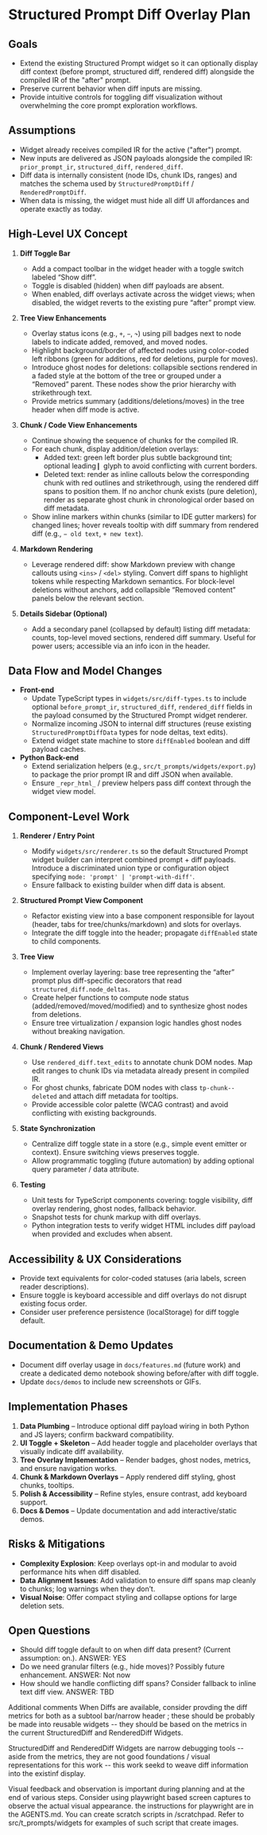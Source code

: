 # Structured Prompt Diff Overlay Plan

## Goals
- Extend the existing Structured Prompt widget so it can optionally display diff context (before prompt, structured diff, rendered diff) alongside the compiled IR of the "after" prompt.
- Preserve current behavior when diff inputs are missing.
- Provide intuitive controls for toggling diff visualization without overwhelming the core prompt exploration workflows.

## Assumptions
- Widget already receives compiled IR for the active ("after") prompt.
- New inputs are delivered as JSON payloads alongside the compiled IR: `prior_prompt_ir`, `structured_diff`, `rendered_diff`.
- Diff data is internally consistent (node IDs, chunk IDs, ranges) and matches the schema used by `StructuredPromptDiff` / `RenderedPromptDiff`.
- When data is missing, the widget must hide all diff UI affordances and operate exactly as today.

## High-Level UX Concept
1. **Diff Toggle Bar**
   - Add a compact toolbar in the widget header with a toggle switch labeled “Show diff”.
   - Toggle is disabled (hidden) when diff payloads are absent.
   - When enabled, diff overlays activate across the widget views; when disabled, the widget reverts to the existing pure “after” prompt view.

2. **Tree View Enhancements**
   - Overlay status icons (e.g., `+`, `−`, `↷`) using pill badges next to node labels to indicate added, removed, and moved nodes.
   - Highlight background/border of affected nodes using color-coded left ribbons (green for additions, red for deletions, purple for moves).
   - Introduce ghost nodes for deletions: collapsible sections rendered in a faded style at the bottom of the tree or grouped under a “Removed” parent. These nodes show the prior hierarchy with strikethrough text.
   - Provide metrics summary (additions/deletions/moves) in the tree header when diff mode is active.

3. **Chunk / Code View Enhancements**
   - Continue showing the sequence of chunks for the compiled IR.
   - For each chunk, display addition/deletion overlays:
     - Added text: green left border plus subtle background tint; optional leading `▎` glyph to avoid conflicting with current borders.
     - Deleted text: render as inline callouts below the corresponding chunk with red outlines and strikethrough, using the rendered diff spans to position them. If no anchor chunk exists (pure deletion), render as separate ghost chunk in chronological order based on diff metadata.
   - Show inline markers within chunks (similar to IDE gutter markers) for changed lines; hover reveals tooltip with diff summary from rendered diff (e.g., `− old text`, `+ new text`).

4. **Markdown Rendering**
   - Leverage rendered diff: show Markdown preview with change callouts using `<ins>` / `<del>` styling. Convert diff spans to highlight tokens while respecting Markdown semantics. For block-level deletions without anchors, add collapsible “Removed content” panels below the relevant section.

5. **Details Sidebar (Optional)**
   - Add a secondary panel (collapsed by default) listing diff metadata: counts, top-level moved sections, rendered diff summary. Useful for power users; accessible via an info icon in the header.

## Data Flow and Model Changes
- **Front-end**
  - Update TypeScript types in `widgets/src/diff-types.ts` to include optional `before_prompt_ir`, `structured_diff`, `rendered_diff` fields in the payload consumed by the Structured Prompt widget renderer.
  - Normalize incoming JSON to internal diff structures (reuse existing `StructuredPromptDiffData` types for node deltas, text edits).
  - Extend widget state machine to store `diffEnabled` boolean and diff payload caches.
- **Python Back-end**
  - Extend serialization helpers (e.g., `src/t_prompts/widgets/export.py`) to package the prior prompt IR and diff JSON when available.
  - Ensure `_repr_html_` / preview helpers pass diff context through the widget view model.

## Component-Level Work
1. **Renderer / Entry Point**
   - Modify `widgets/src/renderer.ts` so the default Structured Prompt widget builder can interpret combined prompt + diff payloads. Introduce a discriminated union type or configuration object specifying `mode: 'prompt' | 'prompt-with-diff'`.
   - Ensure fallback to existing builder when diff data is absent.

2. **Structured Prompt View Component**
   - Refactor existing view into a base component responsible for layout (header, tabs for tree/chunks/markdown) and slots for overlays.
   - Integrate the diff toggle into the header; propagate `diffEnabled` state to child components.

3. **Tree View**
   - Implement overlay layering: base tree representing the “after” prompt plus diff-specific decorators that read `structured_diff.node_deltas`.
   - Create helper functions to compute node status (added/removed/moved/modified) and to synthesize ghost nodes from deletions.
   - Ensure tree virtualization / expansion logic handles ghost nodes without breaking navigation.

4. **Chunk / Rendered Views**
   - Use `rendered_diff.text_edits` to annotate chunk DOM nodes. Map edit ranges to chunk IDs via metadata already present in compiled IR.
   - For ghost chunks, fabricate DOM nodes with class `tp-chunk--deleted` and attach diff metadata for tooltips.
   - Provide accessible color palette (WCAG contrast) and avoid conflicting with existing backgrounds.

5. **State Synchronization**
   - Centralize diff toggle state in a store (e.g., simple event emitter or context). Ensure switching views preserves toggle.
   - Allow programmatic toggling (future automation) by adding optional query parameter / data attribute.

6. **Testing**
   - Unit tests for TypeScript components covering: toggle visibility, diff overlay rendering, ghost nodes, fallback behavior.
   - Snapshot tests for chunk markup with diff overlays.
   - Python integration tests to verify widget HTML includes diff payload when provided and excludes when absent.

## Accessibility & UX Considerations
- Provide text equivalents for color-coded statuses (aria labels, screen reader descriptions).
- Ensure toggle is keyboard accessible and diff overlays do not disrupt existing focus order.
- Consider user preference persistence (localStorage) for diff toggle default.

## Documentation & Demo Updates
- Document diff overlay usage in `docs/features.md` (future work) and create a dedicated demo notebook showing before/after with diff toggle.
- Update `docs/demos` to include new screenshots or GIFs.

## Implementation Phases
1. **Data Plumbing** – Introduce optional diff payload wiring in both Python and JS layers; confirm backward compatibility.
2. **UI Toggle + Skeleton** – Add header toggle and placeholder overlays that visually indicate diff availability.
3. **Tree Overlay Implementation** – Render badges, ghost nodes, metrics, and ensure navigation works.
4. **Chunk & Markdown Overlays** – Apply rendered diff styling, ghost chunks, tooltips.
5. **Polish & Accessibility** – Refine styles, ensure contrast, add keyboard support.
6. **Docs & Demos** – Update documentation and add interactive/static demos.

## Risks & Mitigations
- **Complexity Explosion**: Keep overlays opt-in and modular to avoid performance hits when diff disabled.
- **Data Alignment Issues**: Add validation to ensure diff spans map cleanly to chunks; log warnings when they don’t.
- **Visual Noise**: Offer compact styling and collapse options for large deletion sets.

## Open Questions
- Should diff toggle default to on when diff data present? (Current assumption: on.).
ANSWER: YES
- Do we need granular filters (e.g., hide moves)? Possibly future enhancement.
ANSWER: Not now
- How should we handle conflicting diff spans? Consider fallback to inline text diff view.
ANSWER: TBD

Additional comments
When Diffs are available, consider provding the diff metrics for both as a subtool bar/narrow header ; these should be probably be made into reusable widgets -- they should be based on the metrics in the current StructuredDiff and RenderedDiff Widgets.

StructuredDiff and RenderedDiff Widgets are narrow debugging tools -- aside from the metrics, they are not good foundations / visual representations for this work -- this work seekd to weave diff information into the existinf display.

Visual feedback and observation is important during planning and at the end of various steps.
Consider using playwright based screen captures to observe the actual visual appearance. the
instructions for playwright are in the AGENTS.md.  You can create scratch scripts in /scratchpad.
Refer to src/t_prompts/widgets for examples of such script that create images.
